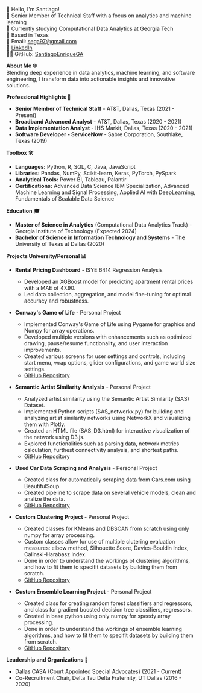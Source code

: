 👋 Hello, I'm Santiago!  
🚀 Senior Member of Technical Staff with a focus on analytics and machine learning  
🏫 Currently studying Computational Data Analytics at Georgia Tech  
📍 Based in Texas  
📧 Email: sega97@gmail.com  
🔗 [LinkedIn](https://www.linkedin.com/in/santiago-e-gonzalez/)  
👨‍💻 GitHub: [SantiagoEnriqueGA](https://github.com/SantiagoEnriqueGA)  

**About Me 🌐**  
Blending deep experience in data analytics, machine learning, and software engineering, I transform data into actionable insights and innovative solutions.

**Professional Highlights 🌟**  
* **Senior Member of Technical Staff** - AT&T, Dallas, Texas (2021 - Present)
* **Broadband Advanced Analyst** - AT&T, Dallas, Texas (2020 - 2021)
* **Data Implementation Analyst** - IHS Markit, Dallas, Texas (2020 - 2021)
* **Software Developer - ServiceNow** - Sabre Corporation, Southlake, Texas (2019)

**Toolbox 🛠️**
* **Languages:** Python, R, SQL, C, Java, JavaScript  
* **Libraries:** Pandas, NumPy, Scikit-learn, Keras, PyTorch, PySpark
* **Analytical Tools:** Power BI, Tableau, Palantir
* **Certifications:** Advanced Data Science IBM Specialization, Advanced Machine Learning and Signal Processing, Applied AI with DeepLearning, Fundamentals of Scalable Data Science

**Education 🎓**  
* **Master of Science in Analytics** (Computational Data Analytics Track) - Georgia Institute of Technology (Expected 2024)    
* **Bachelor of Science in Information Technology and Systems** - The University of Texas at Dallas (2020)  

**Projects University/Personal 📊**  
* **Rental Pricing Dashboard** - ISYE 6414 Regression Analysis
  * Developed an XGBoost model for predicting apartment rental prices with a MAE of 47.90.
  * Led data collection, aggregation, and model fine-tuning for optimal accuracy and robustness.

* **Conway's Game of Life** - Personal Project 
  * Implemented Conway's Game of Life using Pygame for graphics and Numpy for array operations.
  * Developed multiple versions with enhancements such as optimized drawing, pause/resume functionality, and user interaction improvements.
  * Created various screens for user settings and controls, including start menu, wrap options, glider configurations, and game world size settings.
  * [GitHub Repository](https://github.com/SantiagoEnriqueGA/gameOfLife)

* **Semantic Artist Similarity Analysis** - Personal Project 
  * Analyzed artist similarity using the Semantic Artist Similarity (SAS) Dataset.
  * Implemented Python scripts (SAS_networkx.py) for building and analyzing artist similarity networks using NetworkX and visualizing them with Plotly.
  * Created an HTML file (SAS_D3.html) for interactive visualization of the network using D3.js.
  * Explored functionalities such as parsing data, network metrics calculation, furthest connectivity analysis, and shortest paths.
  * [GitHub Repository](https://github.com/SantiagoEnriqueGA/artist_similarity_network)

* **Used Car Data Scraping and Analysis** - Personal Project
  * Created class for automatically scraping data from Cars.com using BeautifulSoup. 
  * Created pipeline to scrape data on several vehicle models, clean and analize the data.
  * [GitHub Repository](https://github.com/SantiagoEnriqueGA/used_car_price_visualization)

* **Custom Clustering Project** - Personal Project
  * Created classes for KMeans and DBSCAN from scratch using only numpy for array processing.
  * Custom classes allow for use of multiple clutering evaluation measures: elbow method, Silhouette Score, Davies-Bouldin Index, Calinski-Harabasz Index.
  *  Done in order to understand the workings of clustering algorithms, and how to fit them to specifit datasets by building them from scratch.
  *  [GitHub Repository](https://github.com/SantiagoEnriqueGA/custom_clustering)
  
* **Custom Ensemble Learning Project** - Personal Project
  * Created class for creating random forest classifiers and regressors, and class for gradient boosted decision tree classifiers, regressors.
  * Created in base python using only numpy for speedy array processing.
  * Done in order to understand the workings of ensemble learning algorithms, and how to fit them to specifit datasets by building them from scratch.
  *  [GitHub Repository](https://github.com/SantiagoEnriqueGA/custom_ensemble_learning)

**Leadership and Organizations 🏅**  
* Dallas CASA (Court Appointed Special Advocates) (2021 - Current)
* Co-Recruitment Chair, Delta Tau Delta Fraternity, UT Dallas (2016 - 2020)



